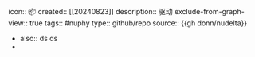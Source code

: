 icon:: 📦
created:: [[20240823]]
description:: 驱动
exclude-from-graph-view:: true
tags:: #nuphy 
type:: github/repo
source::  {{gh donn/nudelta}}

- also:: ds ds
-
